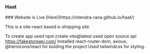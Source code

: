 <h3>Haat</h3>
### Website is Live [Here](https://nitendra-rana.github.io/haat/)

This is a vite-react based e-shopping site.


To create app used npm create vite@latest 
used open source api https://fakestoreapi.com/
Installed react-router-dom, axious, @heroicons/react for bulding the project
Used tailwindcss for styling.
